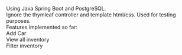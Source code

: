 Using Java Spring Boot and PostgreSQL.\
Ignore the thymleaf controller and template html/css. Used for testing purposes.\
Features implemented so far:\
Add Car\
View all inventory\
Filter inventory
